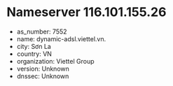 # Nameserver 116.101.155.26

* as_number: 7552
* name: dynamic-adsl.viettel.vn.
* city: Sơn La
* country: VN
* organization: Viettel Group
* version: Unknown
* dnssec: Unknown
